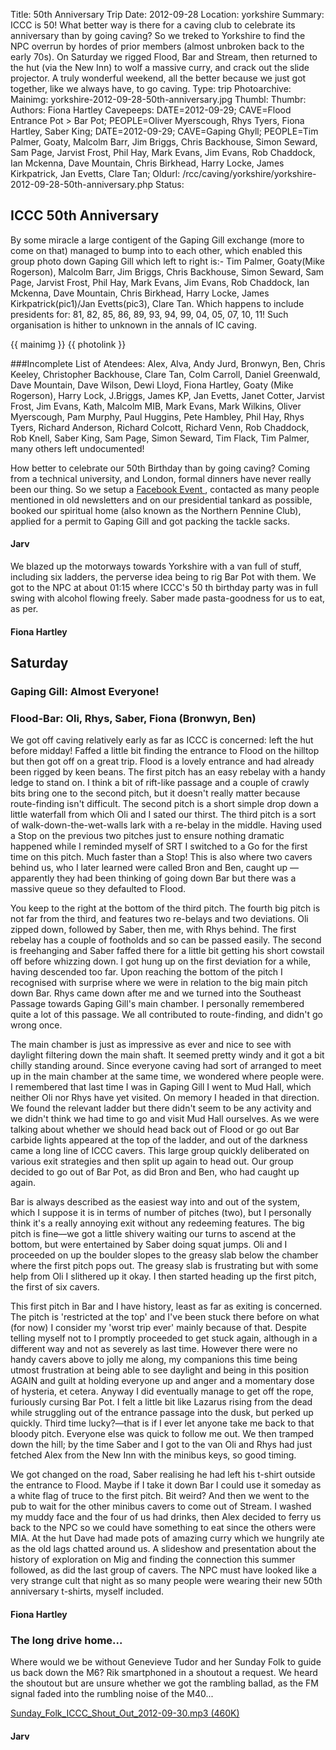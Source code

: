 Title: 50th Anniversary Trip
Date: 2012-09-28
Location: yorkshire
Summary: ICCC is 50! What better way is there for a caving club to celebrate its anniversary than by going caving? So we treked to Yorkshire to find the NPC overrun by hordes of prior members (almost unbroken back to the early 70s). On Saturday we rigged Flood, Bar and Stream, then returned to the hut (via the New Inn) to wolf a massive curry, and crack out the slide projector. A truly wonderful weekend, all the better because we just got together, like we always have, to go caving.
Type: trip
Photoarchive:
Mainimg: yorkshire-2012-09-28-50th-anniversary.jpg
Thumbl:
Thumbr:
Authors: Fiona Hartley
Cavepeeps: DATE=2012-09-29; CAVE=Flood Entrance Pot > Bar Pot; PEOPLE=Oliver Myerscough, Rhys Tyers, Fiona Hartley, Saber King;
           DATE=2012-09-29; CAVE=Gaping Ghyll; PEOPLE=Tim Palmer, Goaty, Malcolm Barr, Jim Briggs, Chris Backhouse, Simon Seward, Sam Page, Jarvist Frost, Phil Hay, Mark Evans, Jim Evans, Rob Chaddock, Ian Mckenna, Dave Mountain, Chris Birkhead, Harry Locke, James Kirkpatrick, Jan Evetts, Clare Tan;
Oldurl: /rcc/caving/yorkshire/yorkshire-2012-09-28-50th-anniversary.php
Status:

##  ICCC 50th Anniversary
By some miracle a large contigent of the Gaping Gill exchange (more to come on that) managed to bump into to each other, which enabled this group photo down Gaping Gill which left to right is:- Tim Palmer, Goaty(Mike Rogerson), Malcolm Barr, Jim Briggs, Chris Backhouse, Simon Seward, Sam Page, Jarvist Frost, Phil Hay, Mark Evans, Jim Evans, Rob Chaddock, Ian Mckenna, Dave Mountain, Chris Birkhead, Harry Locke, James Kirkpatrick(pic1)/Jan Evetts(pic3), Clare Tan.
Which happens to include presidents for: 81, 82, 85, 86, 89, 93, 94, 99, 04, 05, 07, 10, 11! Such organisation is hither to unknown in the annals of IC caving.

{{ mainimg }}
{{ photolink }}

###Incomplete List of Atendees: Alex, Alva, Andy Jurd, Bronwyn, Ben, Chris Keeley, Christopher Backhouse, Clare Tan, Colm Carroll, Daniel Greenwald, Dave Mountain, Dave Wilson, Dewi Lloyd, Fiona Hartley, Goaty (Mike Rogerson), Harry Lock, J.Briggs, James KP, Jan Evetts, Janet Cotter, Jarvist Frost, Jim Evans, Kath, Malcolm MIB, Mark Evans, Mark Wilkins, Oliver Myerscough, Pam Murphy, Paul Huggins, Pete Hambley, Phil Hay, Rhys Tyers, Richard Anderson, Richard Colcott, Richard Venn, Rob Chaddock, Rob Knell, Saber King, Sam Page, Simon Seward, Tim Flack, Tim Palmer, many others left undocumented!

How better to celebrate our 50th Birthday than by going caving? Coming from a technical university, and London, formal dinners have never really been our thing. So we setup a [ Facebook Event ](https://www.facebook.com/events/375725655797980/) , contacted as many people mentioned in old newsletters and on our presidential tankard as possible, booked our spiritual home (also known as the Northern Pennine Club), applied for a permit to Gaping Gill and got packing the tackle sacks.

#### Jarv

We blazed up the motorways towards Yorkshire with a van full of stuff, including six ladders, the perverse idea being to rig Bar Pot with them. We got to the NPC at about 01:15 where ICCC's 50 th birthday party was in full swing with alcohol flowing freely. Saber made pasta-goodness for us to eat, as per.

####  Fiona Hartley

##  Saturday

###  Gaping Gill: Almost Everyone!

###  Flood-Bar: Oli, Rhys, Saber, Fiona (Bronwyn, Ben)

We got off caving relatively early as far as ICCC is concerned: left the hut before midday! Faffed a little bit finding the entrance to Flood on the hilltop but then got off on a great trip. Flood is a lovely entrance and had already been rigged by keen beans. The first pitch has an easy rebelay with a handy ledge to stand on. I think a bit of rift-like passage and a couple of crawly bits bring one to the second pitch, but it doesn't really matter because route-finding isn't difficult. The second pitch is a short simple drop down a little waterfall from which Oli and I sated our thirst. The third pitch is a sort of walk-down-the-wet-walls lark with a re-belay in the middle. Having used a Stop on the previous two pitches just to ensure nothing dramatic happened while I reminded myself of SRT I switched to a Go for the first time on this pitch. Much faster than a Stop! This is also where two cavers behind us, who I later learned were called Bron and Ben, caught up — apparently they had been thinking of going down Bar but there was a massive queue so they defaulted to Flood.

You keep to the right at the bottom of the third pitch. The fourth big pitch is not far from the third, and features two re-belays and two deviations. Oli zipped down, followed by Saber, then me, with Rhys behind. The first rebelay has a couple of footholds and so can be passed easily. The second is freehanging and Saber faffed there for a little bit getting his short cowstail off before whizzing down. I got hung up on the first deviation for a while, having descended too far. Upon reaching the bottom of the pitch I recognised with surprise where we were in relation to the big main pitch down Bar. Rhys came down after me and we turned into the Southeast Passage towards Gaping Gill's main chamber. I personally remembered quite a lot of this passage. We all contributed to route-finding, and didn't go wrong once.

The main chamber is just as impressive as ever and nice to see with daylight filtering down the main shaft. It seemed pretty windy and it got a bit chilly standing around. Since everyone caving had sort of arranged to meet up in the main chamber at the same time, we wondered where people were. I remembered that last time I was in Gaping Gill I went to Mud Hall, which neither Oli nor Rhys have yet visited. On memory I headed in that direction. We found the relevant ladder but there didn't seem to be any activity and we didn't think we had time to go and visit Mud Hall ourselves. As we were talking about whether we should head back out of Flood or go out Bar carbide lights appeared at the top of the ladder, and out of the darkness came a long line of ICCC cavers. This large group quickly deliberated on various exit strategies and then split up again to head out. Our group decided to go out of Bar Pot, as did Bron and Ben, who had caught up again.

Bar is always described as the easiest way into and out of the system, which I suppose it is in terms of number of pitches (two), but I personally think it's a really annoying exit without any redeeming features. The big pitch is fine—we got a little shivery waiting our turns to ascend at the bottom, but were entertained by Saber doing squat jumps. Oli and I proceeded on up the boulder slopes to the greasy slab below the chamber where the first pitch pops out. The greasy slab is frustrating but with some help from Oli I slithered up it okay. I then started heading up the first pitch, the first of six cavers.

This first pitch in Bar and I have history, least as far as exiting is concerned. The pitch is 'restricted at the top' and I've been stuck there before on what (for now) I consider my 'worst trip ever' mainly because of that. Despite telling myself not to I promptly proceeded to get stuck again, although in a different way and not as severely as last time. However there were no handy cavers above to jolly me along, my companions this time being utmost frustration at being able to see daylight and being in this position AGAIN and guilt at holding everyone up and anger and a momentary dose of hysteria, et cetera. Anyway I did eventually manage to get off the rope, furiously cursing Bar Pot. I felt a little bit like Lazarus rising from the dead while struggling out of the entrance passage into the dusk, but perked up quickly. Third time lucky?—that is if I ever let anyone take me back to that bloody pitch. Everyone else was quick to follow me out. We then tramped down the hill; by the time Saber and I got to the van Oli and Rhys had just fetched Alex from the New Inn with the minibus keys, so good timing.

We got changed on the road, Saber realising he had left his t-shirt outside the entrance to Flood. Maybe if I take it down Bar I could use it someday as a white flag of truce to the first pitch. Bit weird? And then we went to the pub to wait for the other minibus cavers to come out of Stream. I washed my muddy face and the four of us had drinks, then Alex decided to ferry us back to the NPC so we could have something to eat since the others were MIA. At the hut Dave had made pots of amazing curry which we hungrily ate as the old lags chatted around us. A slideshow and presentation about the history of exploration on Mig and finding the connection this summer followed, as did the last group of cavers. The NPC must have looked like a very strange cult that night as so many people were wearing their new 50th anniversary t-shirts, myself included.

####  Fiona Hartley

###  The long drive home...

Where would we be without Genevieve Tudor and her Sunday Folk to guide us back down the M6? Rik smartphoned in a shoutout a request. We heard the shoutout but are unsure whether we got the rambling ballad, as the FM signal faded into the rumbling noise of the M40...

[ Sunday_Folk_ICCC_Shout_Out_2012-09-30.mp3 (460K) ](Sunday_Folk_ICCC_Shout_Out_2012-09-30.mp3)

#### Jarv
